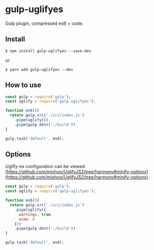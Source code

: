 # gulp-uglifyes

Gulp plugin, compressed es6 + code.

## Install
```
$ npm install gulp-uglifyes --save-dev
```
or
```
$ yarn add gulp-uglifyes --dev
```

## How to use
```javascript
const gulp = require('gulp');
const uglify = require('gulp-uglifyes');

function es6(){
  return gulp.src('./src/index.js')
    .pipe(uglify())
    .pipe(gulp.dest('./build')) 
}

gulp.task('default', es6);
```

## Options
Uglify-es configuration can be viewed [https://github.com/mishoo/UglifyJS2/tree/harmony#minify-options](https://github.com/mishoo/UglifyJS2/tree/harmony#minify-options).
```javascript
const gulp = require('gulp');
const uglify = require('gulp-uglifyes');

function es6(){
  return gulp.src('./src/index.js')
    .pipe(uglify({
      warnings: true,
      ecma: 8
    }))
    .pipe(gulp.dest('./build')) 
}

gulp.task('default', es6);
```